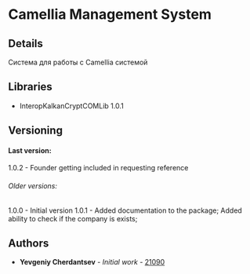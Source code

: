 # Camellia Management System

## Details

Система для работы с Camellia системой

## Libraries

* InteropKalkanCryptCOMLib 1.0.1

## Versioning
#### Last version:
1.0.2 - Founder getting included in requesting reference

###### Older versions:
1.0.0 - Initial version
1.0.1 - Added documentation to the package; Added ability to check if the company is exists;

## Authors

* **Yevgeniy Cherdantsev** - *Initial work* - [21090](https://gitlab.com/21090)